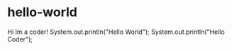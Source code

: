 # hello-world

Hi Im a coder!
System.out.println("Hello World");
System.out.println("Hello Coder");
